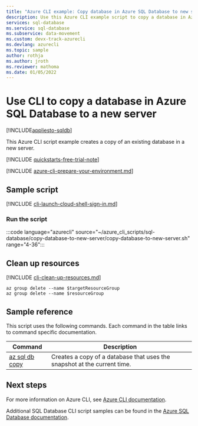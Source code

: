 ```yaml
---
title: "Azure CLI example: Copy database in Azure SQL Database to new server"  
description: Use this Azure CLI example script to copy a database in Azure SQL Database to a new server
services: sql-database
ms.service: sql-database
ms.subservice: data-movement
ms.custom: devx-track-azurecli
ms.devlang: azurecli
ms.topic: sample
author: rothja
ms.author: jroth
ms.reviewer: mathoma
ms.date: 01/05/2022
---
```


# Use CLI to copy a database in Azure SQL Database to a new server

[!INCLUDE[appliesto-sqldb](../../includes/appliesto-sqldb.md)]

This Azure CLI script example creates a copy of an existing database in a new server.

[!INCLUDE [quickstarts-free-trial-note](../../../../includes/quickstarts-free-trial-note.md)]

[!INCLUDE [azure-cli-prepare-your-environment.md](../../../../includes/azure-cli-prepare-your-environment.md)]

## Sample script

[!INCLUDE [cli-launch-cloud-shell-sign-in.md](../../../../includes/cli-launch-cloud-shell-sign-in.md)]

### Run the script

:::code language="azurecli" source="~/azure_cli_scripts/sql-database/copy-database-to-new-server/copy-database-to-new-server.sh" range="4-36":::

## Clean up resources

[!INCLUDE [cli-clean-up-resources.md](../../../../includes/cli-clean-up-resources.md)]

```azurecli
az group delete --name $targetResourceGroup
az group delete --name $resourceGroup
```

## Sample reference

This script uses the following commands. Each command in the table links to command specific documentation.

| Command | Description |
|---|---|
| [az sql db copy](/cli/azure/sql/db#az_sql_db_copy) | Creates a copy of a database that uses the snapshot at the current time. |

## Next steps

For more information on Azure CLI, see [Azure CLI documentation](/cli/azure).

Additional SQL Database CLI script samples can be found in the [Azure SQL Database documentation](../az-cli-script-samples-content-guide.md).
